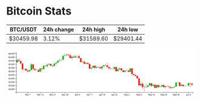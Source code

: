 # Bitcoin Stats

BTC/USDT|24h change|24h high|24h low|
|---|---|---|---|
|$30459.98|3.12%|$31589.60|$29401.44|

<img src="./chart.svg">
